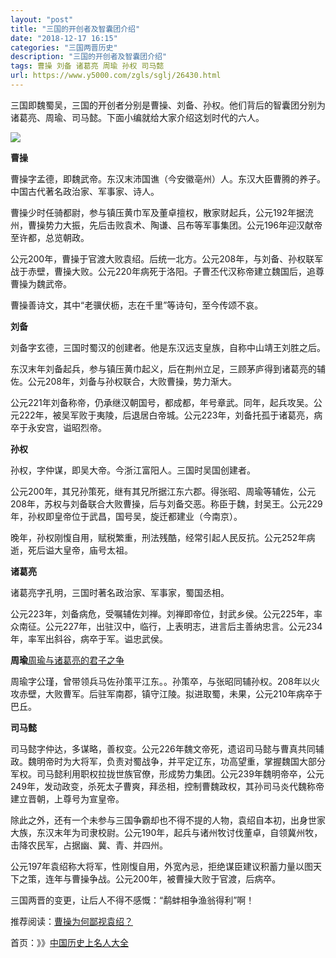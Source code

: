 ```yaml
---
layout: "post"
title: "三国的开创者及智囊团介绍"
date: "2018-12-17 16:15"
categories: "三国两晋历史"
description: "三国的开创者及智囊团介绍"
tags: 曹操 刘备 诸葛亮 周瑜 孙权 司马懿
url: https://www.y5000.com/zgls/sglj/26430.html
---
```






三国即魏蜀吴，三国的开创者分别是曹操、刘备、孙权。他们背后的智囊团分别为诸葛亮、周瑜、司马懿。下面小编就给大家介绍这划时代的六人。

![](https://img.y5000.com/uploads/allimg/171123/13-1G123143R1423.jpg)

**曹操**

曹操字孟德，即魏武帝。东汉末沛国谯（今安徽亳州）人。东汉大臣曹腾的养子。中国古代著名政治家、军事家、诗人。

曹操少时任骑都尉，参与镇压黄巾军及董卓擅权，散家财起兵，公元192年据㳘州，曹操势力大振，先后击败袁术、陶谦、吕布等军事集团。公元196年迎汉献帝至许都，总览朝政。

公元200年，曹操于官渡大败袁绍。后统一北方。公元208年，与刘备、孙权联军战于赤壁，曹操大败。公元220年病死于洛阳。子曹丕代汉称帝建立魏国后，追尊曹操为魏武帝。

曹操善诗文，其中“老骥伏枥，志在千里”等诗句，至今传颂不哀。

**刘备**

刘备字玄德，三国时蜀汉的创建者。他是东汉远支皇族，自称中山靖王刘胜之后。

东汉末年刘备起兵，参与镇压黄巾起义，后在荆州立足，三顾茅庐得到诸葛亮的辅佐。公元208年，刘备与孙权联合，大败曹操，势力渐大。

公元221年刘备称帝，仍承继汉朝国号，都成都，年号章武。同年，起兵攻吴。公元222年，被吴军败于夷陵，后退居白帝城。公元223年，刘备托孤于诸葛亮，病卒于永安宫，谥昭烈帝。

**孙权**

孙权，字仲谋，即吴大帝。今浙江富阳人。三国时吴国创建者。

公元200年，其兄孙策死，继有其兄所据江东六郡。得张昭、周瑜等辅佐，公元208年，苏权与刘备联合大败曹操，后与刘备交恶。称臣于魏，封吴王。公元229年，孙权即皇帝位于武昌，国号吴，旋迁都建业（今南京）。

晚年，孙权刚愎自用，赋税繁重，刑法残酷，经常引起人民反抗。公元252年病逝，死后谥大皇帝，庙号太祖。

**诸葛亮**

诸葛亮字孔明，三国时著名政治家、军事家，蜀国丞相。

公元223年，刘备病危，受嘱辅佐刘禅。刘禅即帝位，封武乡侯。公元225年，率众南征。公元227年，出驻汉中，临行，上表明志，进言后主善纳忠言。公元234年，率军出斜谷，病卒于军。谥忠武侯。

**周瑜**[周瑜与诸葛亮的君子之争](https://www.y5000.com/zgls/sglj/26080.html)

周瑜字公瑾，曾带领兵马佐孙策平江东。。孙策卒，与张昭同辅孙权。208年以火攻赤壁，大败曹军。后驻军南郡，镇守江陵。拟进取蜀，未果，公元210年病卒于巴丘。

**司马懿**

司马懿字仲达，多谋略，善权变。公元226年魏文帝死，遗诏司马懿与曹真共同辅政。魏明帝时为大将军，负责对蜀战争，并平定辽东，功高望重，掌握魏国大部分军权。司马懿利用职权拉拢世族官僚，形成势力集团。公元239年魏明帝卒，公元249年，发动政变，杀死太子曹爽，拜丞相，控制曹魏政权，其孙司马炎代魏称帝建立晋朝，上尊号为宣皇帝。

除此之外，还有一个未参与三国争霸却也不得不提的人物，袁绍自本初，出身世家大族，东汉末年为司隶校尉。公元190年，起兵与诸州牧讨伐董卓，自领冀州牧，击降农民军，占据幽、冀、青、并四州。

公元197年袁绍称大将军，性刚愎自用，外宽內忌，拒绝谋臣建议积蓄力量以图天下之策，连年与曹操争战。公元200年，被曹操大败于官渡，后病卒。

三国两晋的变更，让后人不得不感慨：“鹬蚌相争渔翁得利”啊！

推荐阅读：[曹操为何鄙视袁绍？](https://www.y5000.com/zgls/sglj/26059.html)

首页：》》[中国历史上名人大全](https://www.y5000.com/zgls/26447.html)

